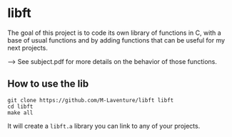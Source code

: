 # libft
The goal of this project is to code its own library of functions in C, with a base of usual functions and by adding functions that can be useful for my next projects.

  --> See subject.pdf for more details on the behavior of those functions.

## How to use the lib

```
git clone https://github.com/M-Laventure/libft libft
cd libft
make all
```

It will create a `libft.a` library you can link to any of your projects.
